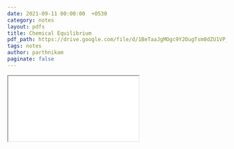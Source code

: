 ```yaml
---
date: 2021-09-11 00:00:00  +0530
category: notes
layout: pdfs
title: Chemical Equilibrium
pdf_path: https://drive.google.com/file/d/1BeTaaJgMOgc9Y2OugTsm0dZU1VP_VV9c/preview?usp=sharing
tags: notes
author: parthnikam
paginate: false
---
```


<iframe class="embed-pdf" src="{{ page.pdf_path }}#toolbar=0" seamless="seamless" scrolling="no" style="overflow:hidden"></iframe>
